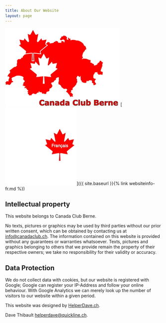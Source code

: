 ```yaml
---
title: About Our Website
layout: page
---
```


![logo](images/canadaclubbernelogo.jpg) [![logo](images/maple-leaf-french.jpg)]({{ site.baseurl }}{% link websiteinfo-fr.md %})

## Intellectual property
This website belongs to Canada Club Berne.

No texts, pictures or graphics may be used by third parties without our prior written consent, which can be obtained by contacting us at [info@canadaclub.ch](mailto:info@canadaclub.ch). 
The information contained on this website is provided without any guarantees or warranties whatsoever. 
Texts, pictures and graphics belonging to others that we provide remain the property of their respective owners; we take no responsibility for their validity or accuracy.

## Data Protection
We do not collect data with cookies, but our website is registered with Google; Google can register your IP-Address and follow your online behaviour. With Google Analytics we can merely look up the number of visitors to our website within a given period.


This website was designed by [HelperDave.ch](https://helperdave.ch).

Dave Thibault [helperdave@quickline.ch](nailto:helperdave@quickline.ch).
